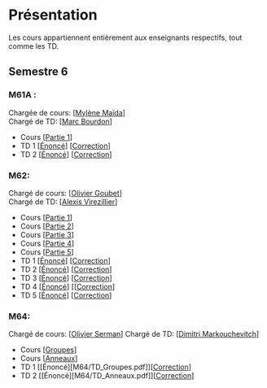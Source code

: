 # Présentation


Les cours appartiennent entièrement aux enseignants respectifs, tout comme les TD.

## Semestre 6
### M61A :
Chargée de cours: [[Mylène Maïda](http://math.univ-lille1.fr/~maida/)]   
Chargé de TD: [[Marc Bourdon](http://math.univ-lille1.fr/~bourdon/)]
- Cours [[Partie 1](M61A/IP-L3.pdf)]
- TD 1 [[Énoncé]()] [[Correction](M61A/TD1.pdf)]
- TD 2 [[Énoncé]()] [[Correction](M61A/TD2.pdf)]

### M62:

Chargé de cours: [[Olivier Goubet]()]  
Chargé de TD: [[Alexis Virezillier]()]  
- Cours [[Partie 1](M62/CoursEDO_1.pdf)]  
- Cours [[Partie 2](M62/CoursEDO_2.pdf)]  
- Cours [[Partie 3](M62/CoursEDO_3.pdf)]  
- Cours [[Partie 4](M62/CoursEDO_4.pdf)]  
- Cours [[Partie 5](M62/CoursEDO_5.pdf)]
- TD 1 [[Énoncé](M62/ExercicesEDO_1.pdf)] [[Correction](M62/TD1.pdf)]
- TD 2 [[Énoncé](M62/ExercicesEDO_2.pdf)] [[Correction](M62/TD2.pdf)]
- TD 3 [[Énoncé](M62/ExercicesEDO_3.pdf)] [[Correction](M62/TD3.pdf)]
- TD 4 [[Énoncé](M62/ExercicesEDO_4.pdf)] [[[Correction](M62/TD4.pdf)]
- TD 5 [[Énoncé](M62/ExercicesEDO_5.pdf)] [[Correction](M62/TD5.pdf)]  

### M64:
Chargé de cours: [[Olivier Serman](http://math.univ-lille1.fr/~serman/)]
Chargé de TD: [[Dimitri Markouchevitch](https://pro.univ-lille.fr/dimitri-markouchevitch/)]
- Cours [[Groupes](M64/Groupes.pdf)]
- Cours [[Anneaux](M64/Anneaux.pdf)]
- TD 1 [[Énoncé][M64/TD_Groupes.pdf]][[Correction](M64/TD1.pdf)]
- TD 2 [[Énoncé][M64/TD_Anneaux.pdf]][[Correction](M64/TD2.pdf)]
